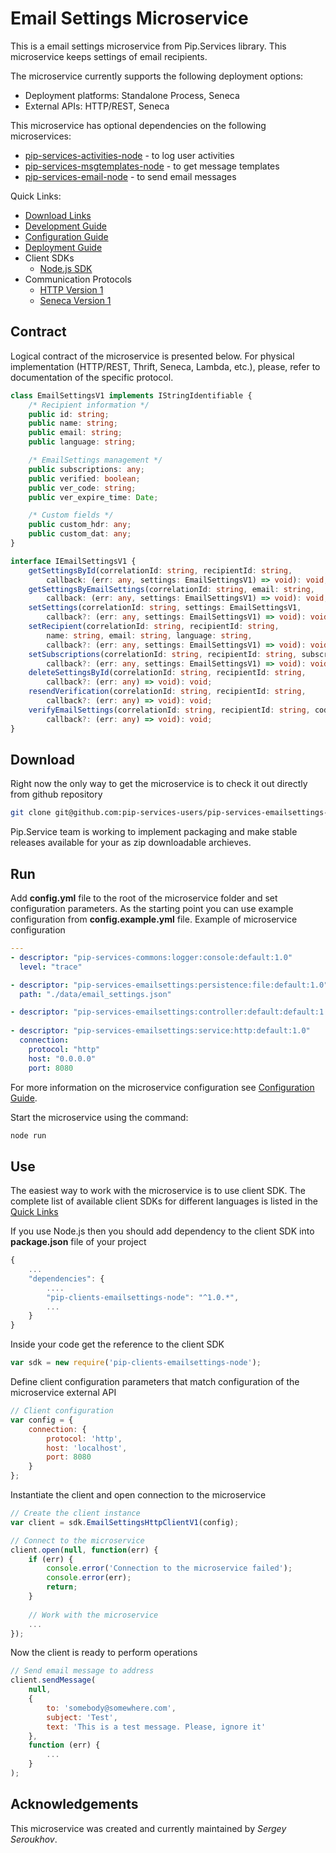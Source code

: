 # Email Settings Microservice

This is a email settings microservice from Pip.Services library. 
This microservice keeps settings of email recipients.

The microservice currently supports the following deployment options:
* Deployment platforms: Standalone Process, Seneca
* External APIs: HTTP/REST, Seneca

This microservice has optional dependencies on the following microservices:
- [pip-services-activities-node](https://github.com/pip-services-users/pip-services-activities-node) - to log user activities
- [pip-services-msgtemplates-node](https://github.com/pip-services-content/pip-services-msgtemplates-node) - to get message templates
- [pip-services-email-node](https://github.com/pip-services-infrastructure/pip-services-email-node) - to send email messages

<a name="links"></a> Quick Links:

* [Download Links](doc/Downloads.md)
* [Development Guide](doc/Development.md)
* [Configuration Guide](doc/Configuration.md)
* [Deployment Guide](doc/Deployment.md)
* Client SDKs
  - [Node.js SDK](https://github.com/pip-services-users/pip-clients-emailsettings-node)
* Communication Protocols
  - [HTTP Version 1](doc/HttpProtocolV1.md)
  - [Seneca Version 1](doc/SenecaProtocolV1.md)

##  Contract

Logical contract of the microservice is presented below. For physical implementation (HTTP/REST, Thrift, Seneca, Lambda, etc.),
please, refer to documentation of the specific protocol.

```typescript
class EmailSettingsV1 implements IStringIdentifiable {
    /* Recipient information */
    public id: string;
    public name: string;
    public email: string;
    public language: string;

    /* EmailSettings management */
    public subscriptions: any;
    public verified: boolean;
    public ver_code: string;
    public ver_expire_time: Date;

    /* Custom fields */
    public custom_hdr: any;
    public custom_dat: any;
}

interface IEmailSettingsV1 {
    getSettingsById(correlationId: string, recipientId: string,
        callback: (err: any, settings: EmailSettingsV1) => void): void;
    getSettingsByEmailSettings(correlationId: string, email: string,
        callback: (err: any, settings: EmailSettingsV1) => void): void;
    setSettings(correlationId: string, settings: EmailSettingsV1,
        callback?: (err: any, settings: EmailSettingsV1) => void): void;
    setRecipient(correlationId: string, recipientId: string,
        name: string, email: string, language: string,
        callback?: (err: any, settings: EmailSettingsV1) => void): void;
    setSubscriptions(correlationId: string, recipientId: string, subscriptions: any,
        callback?: (err: any, settings: EmailSettingsV1) => void): void;
    deleteSettingsById(correlationId: string, recipientId: string,
        callback?: (err: any) => void): void;
    resendVerification(correlationId: string, recipientId: string,
        callback?: (err: any) => void): void;
    verifyEmailSettings(correlationId: string, recipientId: string, code: string,
        callback?: (err: any) => void): void;
}
```

## Download

Right now the only way to get the microservice is to check it out directly from github repository
```bash
git clone git@github.com:pip-services-users/pip-services-emailsettings-node.git
```

Pip.Service team is working to implement packaging and make stable releases available for your 
as zip downloadable archieves.

## Run

Add **config.yml** file to the root of the microservice folder and set configuration parameters.
As the starting point you can use example configuration from **config.example.yml** file. 
Example of microservice configuration
```yaml
---
- descriptor: "pip-services-commons:logger:console:default:1.0"
  level: "trace"

- descriptor: "pip-services-emailsettings:persistence:file:default:1.0"
  path: "./data/email_settings.json"

- descriptor: "pip-services-emailsettings:controller:default:default:1.0"
  
- descriptor: "pip-services-emailsettings:service:http:default:1.0"
  connection:
    protocol: "http"
    host: "0.0.0.0"
    port: 8080
```
 
For more information on the microservice configuration see [Configuration Guide](Configuration.md).

Start the microservice using the command:
```bash
node run
```

## Use

The easiest way to work with the microservice is to use client SDK. 
The complete list of available client SDKs for different languages is listed in the [Quick Links](#links)

If you use Node.js then you should add dependency to the client SDK into **package.json** file of your project
```javascript
{
    ...
    "dependencies": {
        ....
        "pip-clients-emailsettings-node": "^1.0.*",
        ...
    }
}
```

Inside your code get the reference to the client SDK
```javascript
var sdk = new require('pip-clients-emailsettings-node');
```

Define client configuration parameters that match configuration of the microservice external API
```javascript
// Client configuration
var config = {
    connection: {
        protocol: 'http',
        host: 'localhost', 
        port: 8080
    }
};
```

Instantiate the client and open connection to the microservice
```javascript
// Create the client instance
var client = sdk.EmailSettingsHttpClientV1(config);

// Connect to the microservice
client.open(null, function(err) {
    if (err) {
        console.error('Connection to the microservice failed');
        console.error(err);
        return;
    }
    
    // Work with the microservice
    ...
});
```

Now the client is ready to perform operations
```javascript
// Send email message to address
client.sendMessage(
    null,
    { 
        to: 'somebody@somewhere.com',
        subject: 'Test',
        text: 'This is a test message. Please, ignore it'
    },
    function (err) {
        ...
    }
);
```

## Acknowledgements

This microservice was created and currently maintained by *Sergey Seroukhov*.


